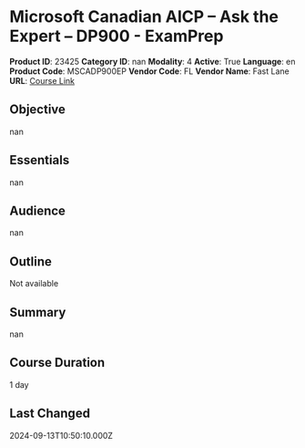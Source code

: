 # Microsoft Canadian AICP – Ask the Expert – DP900 - ExamPrep

**Product ID**: 23425
**Category ID**: nan
**Modality**: 4
**Active**: True
**Language**: en
**Product Code**: MSCADP900EP
**Vendor Code**: FL
**Vendor Name**: Fast Lane
**URL**: [Course Link](https://www.fastlaneus.com/course/training-mscadp900ep)

## Objective
nan

## Essentials
nan

## Audience
nan

## Outline
Not available

## Summary
nan

## Course Duration
1 day

## Last Changed
2024-09-13T10:50:10.000Z
